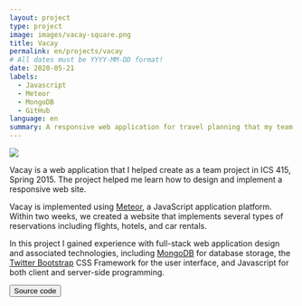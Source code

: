 ```yaml
---
layout: project
type: project
image: images/vacay-square.png
title: Vacay
permalink: en/projects/vacay
# All dates must be YYYY-MM-DD format!
date: 2020-05-21
labels:
  - Javascript
  - Meteor
  - MongoDB
  - GitHub
language: en
summary: A responsive web application for travel planning that my team developed in ICS 415.
---
```



<img class="ui medium right floated rounded image" src="/images/vacay-home-page.png">

Vacay is a web application that I helped create as a team project in ICS 415, Spring 2015. The project helped me learn how to design and implement a responsive web site.

Vacay is implemented using [Meteor](http://meteor.com), a JavaScript application platform. Within two weeks, we created a website that implements several types of reservations including flights, hotels, and car rentals.

In this project I gained experience with full-stack web application design and associated technologies, including [MongoDB](http://mongodb.com) for database storage, the [Twitter Bootstrap](http://getbootstrap.com/) CSS Framework for the user interface, and Javascript for both client and server-side programming. 
 

<a href="https://github.com/theVacay/vacay">
   <button class="ui black button"> <i class="large github icon"></i> Source code </button>
</a>
